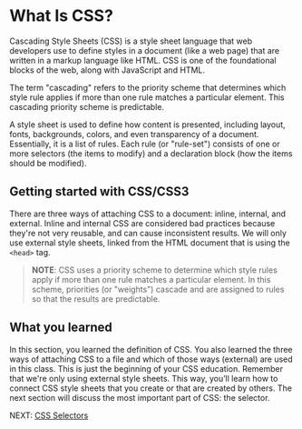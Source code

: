 # What Is CSS?

Cascading Style Sheets (CSS) is a style sheet language that web developers use to define styles in a document (like a web page) that are written in a markup language like HTML. CSS is one of the foundational blocks of the web, along with JavaScript and HTML.

The term "cascading" refers to the priority scheme that determines which style rule applies if more than one rule matches a particular element. This cascading priority scheme is predictable.

A style sheet is used to define how content is presented, including layout, fonts, backgrounds, colors, and even transparency of a document. Essentially, it is a list of rules. Each rule (or "rule-set") consists of one or more selectors (the items to modify) and a declaration block (how the items should be modified).

## Getting started with CSS/CSS3

There are three ways of attaching CSS to a document:  inline, internal, and external. Inline and internal CSS are considered bad practices because they're not very reusable, and can cause inconsistent results. We will only use external style sheets, linked from the HTML document that is using the `<head>` tag.

> **NOTE**: CSS uses a priority scheme to determine which style rules apply if more than one rule matches a particular element. In this scheme, priorities (or "weights") cascade and are assigned to rules so that the results are predictable.

## What you learned

In this section, you learned the definition of CSS. You also learned the three ways of attaching CSS to a file and which of those ways (external) are used in this class. This is just the beginning of your CSS education. Remember that we're only using external style sheets. This way, you’ll learn how to connect CSS style sheets that you create or that are created by others. The next section will discuss the most important part of CSS: the selector.

NEXT: [CSS Selectors](./css_selectors.md)
